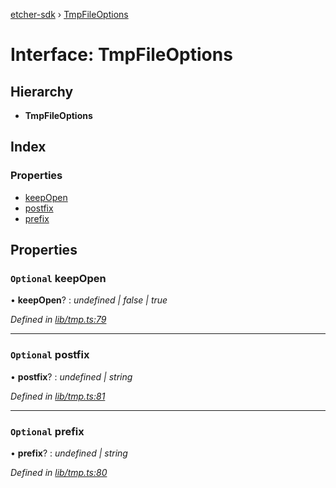 [etcher-sdk](../README.md) › [TmpFileOptions](tmpfileoptions.md)

# Interface: TmpFileOptions

## Hierarchy

* **TmpFileOptions**

## Index

### Properties

* [keepOpen](tmpfileoptions.md#optional-keepopen)
* [postfix](tmpfileoptions.md#optional-postfix)
* [prefix](tmpfileoptions.md#optional-prefix)

## Properties

### `Optional` keepOpen

• **keepOpen**? : *undefined | false | true*

*Defined in [lib/tmp.ts:79](https://github.com/balena-io-modules/etcher-sdk/blob/d8a6f65/lib/tmp.ts#L79)*

___

### `Optional` postfix

• **postfix**? : *undefined | string*

*Defined in [lib/tmp.ts:81](https://github.com/balena-io-modules/etcher-sdk/blob/d8a6f65/lib/tmp.ts#L81)*

___

### `Optional` prefix

• **prefix**? : *undefined | string*

*Defined in [lib/tmp.ts:80](https://github.com/balena-io-modules/etcher-sdk/blob/d8a6f65/lib/tmp.ts#L80)*
